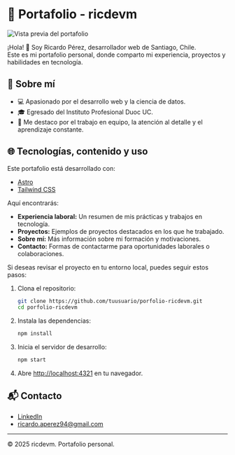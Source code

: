 
# 🌟 Portafolio - ricdevm

![Vista previa del portafolio](screenshot.webp)

¡Hola! 👋 Soy Ricardo Pérez, desarrollador web de Santiago, Chile.  
Este es mi portafolio personal, donde comparto mi experiencia, proyectos y habilidades en tecnología.

## 🚀 Sobre mí

- 💻 Apasionado por el desarrollo web y la ciencia de datos.  
- 🎓 Egresado del Instituto Profesional Duoc UC.  
- 🤝 Me destaco por el trabajo en equipo, la atención al detalle y el aprendizaje constante.

## 🌐 Tecnologías, contenido y uso

Este portafolio está desarrollado con:

- [Astro](https://astro.build/)
- [Tailwind CSS](https://tailwindcss.com/)

Aquí encontrarás:

- **Experiencia laboral:** Un resumen de mis prácticas y trabajos en tecnología.  
- **Proyectos:** Ejemplos de proyectos destacados en los que he trabajado.  
- **Sobre mí:** Más información sobre mi formación y motivaciones.  
- **Contacto:** Formas de contactarme para oportunidades laborales o colaboraciones.

Si deseas revisar el proyecto en tu entorno local, puedes seguir estos pasos:

1. Clona el repositorio:
   ```sh
   git clone https://github.com/tuusuario/porfolio-ricdevm.git
   cd porfolio-ricdevm

2. Instala las dependencias:
   ```sh
   npm install
   ```
3. Inicia el servidor de desarrollo:
   ```sh
   npm start
   ```
4. Abre [http://localhost:4321](http://localhost:4321) en tu navegador.

## 📬 Contacto

- [LinkedIn](https://www.linkedin.com/in/ricardo-perezm)
- ricardo.aperez94@gmail.com

---

© 2025 ricdevm. Portafolio personal.
